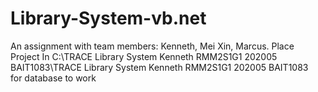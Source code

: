 # Library-System-vb.net
An assignment with team members: Kenneth, Mei Xin, Marcus.
Place Project In
C:\TRACE Library System Kenneth RMM2S1G1 202005 BAIT1083\TRACE Library System Kenneth RMM2S1G1 202005 BAIT1083\
for database to work
